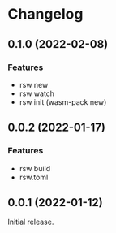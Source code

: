 # Changelog

## 0.1.0 (2022-02-08)

### Features

- rsw new
- rsw watch
- rsw init (wasm-pack new)

## 0.0.2 (2022-01-17)

### Features

- rsw build
- rsw.toml

## 0.0.1 (2022-01-12)

Initial release.
